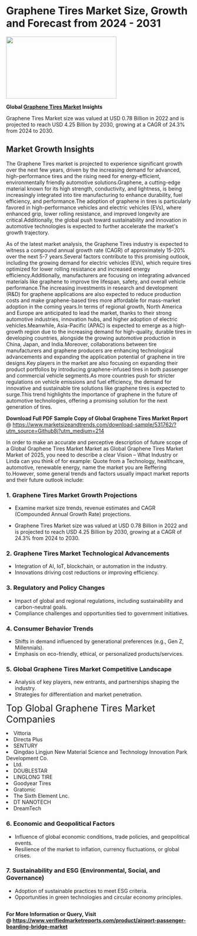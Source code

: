 <H1>Graphene Tires Market Size, Growth and Forecast from 2024 - 2031</H1><img class="aligncenter size-medium wp-image-584254" src="https://thirdeyenews.in/wp-content/uploads/2024/09/Global-Market-Research-300x168.jpeg" alt="" width="300" height="168" /><p><strong>Global&nbsp;<a href="https://www.marketsizeandtrends.com/download-sample/531762/?utm_source=Github8j?utm_medium=214">Graphene Tires Market</a> Insights</strong></p><p>Graphene Tires Market size was valued at USD 0.78 Billion in 2022 and is projected to reach USD 4.25 Billion by 2030, growing at a CAGR of 24.3% from 2024 to 2030.</p><p><h2>Market Growth Insights</h2> <p>The Graphene Tires market is projected to experience significant growth over the next few years, driven by the increasing demand for advanced, high-performance tires and the rising need for energy-efficient, environmentally friendly automotive solutions.Graphene, a cutting-edge material known for its high strength, conductivity, and lightness, is being increasingly integrated into tire manufacturing to enhance durability, fuel efficiency, and performance.The adoption of graphene in tires is particularly favored in high-performance vehicles and electric vehicles (EVs), where enhanced grip, lower rolling resistance, and improved longevity are critical.Additionally, the global push toward sustainability and innovation in automotive technologies is expected to further accelerate the market's growth trajectory.</p> <p>As of the latest market analysis, the Graphene Tires industry is expected to witness a compound annual growth rate (CAGR) of approximately 15-20% over the next 5-7 years.Several factors contribute to this promising outlook, including the growing demand for electric vehicles (EVs), which require tires optimized for lower rolling resistance and increased energy efficiency.Additionally, manufacturers are focusing on integrating advanced materials like graphene to improve tire lifespan, safety, and overall vehicle performance.The increasing investments in research and development (R&D) for graphene applications are also expected to reduce production costs and make graphene-based tires more affordable for mass-market adoption in the coming years.In terms of regional growth, North America and Europe are anticipated to lead the market, thanks to their strong automotive industries, innovation hubs, and higher adoption of electric vehicles.Meanwhile, Asia-Pacific (APAC) is expected to emerge as a high-growth region due to the increasing demand for high-quality, durable tires in developing countries, alongside the growing automotive production in China, Japan, and India.Moreover, collaborations between tire manufacturers and graphene producers are enhancing technological advancements and expanding the application potential of graphene in tire designs.Key players in the market are also focusing on expanding their product portfolios by introducing graphene-infused tires in both passenger and commercial vehicle segments.As more countries push for stricter regulations on vehicle emissions and fuel efficiency, the demand for innovative and sustainable tire solutions like graphene tires is expected to surge.This trend highlights the importance of graphene in the future of automotive technologies, offering a promising solution for the next generation of tires.</p> <p><span class=""><strong>Download Full PDF Sample Copy of Global Graphene Tires Market Report</strong> @ <a href="https://www.marketsizeandtrends.com/download-sample/531762/?utm_source=Github8j?utm_medium=214" target="_blank">https://www.marketsizeandtrends.com/download-sample/531762/?utm_source=Github8j?utm_medium=214</a></span></p><p>In order to make an accurate and perceptive description of future scope of a Global&nbsp;Graphene Tires Market Market as Global&nbsp;Graphene Tires Market Market of 2025, you need to describe a clear Vision &ndash; What Industry or Linda can you think of for example: Quote from a Technology, healthcare, automotive, renewable energy, name the market you are Reffering to.However, some general trends and factors usually impact market reports and their future outlook include:</p><h3>1.&nbsp;<strong>Graphene Tires Market Growth Projections</strong></h3><ul><li>Examine market size trends, revenue estimates and CAGR (Compounded Annual Growth Rate) projections.</li><li><p>Graphene Tires Market size was valued at USD 0.78 Billion in 2022 and is projected to reach USD 4.25 Billion by 2030, growing at a CAGR of 24.3% from 2024 to 2030.</p></li></ul><h3>2.&nbsp;<strong>Graphene Tires Market Technological Advancements</strong></h3><ul><li>Integration of AI, IoT, blockchain, or automation in the industry.</li><li>Innovations driving cost reductions or improving efficiency.</li></ul><h3>3.&nbsp;<strong>Regulatory and Policy Changes</strong></h3><ul><li>Impact of global and regional regulations, including sustainability and carbon-neutral goals.</li><li>Compliance challenges and opportunities tied to government initiatives.</li></ul><h3>4.&nbsp;<strong>Consumer Behavior Trends</strong></h3><ul><li>Shifts in demand influenced by generational preferences (e.g., Gen Z, Millennials).</li><li>Emphasis on eco-friendly, ethical, or personalized products/services.</li></ul><h3>5.&nbsp;<strong>Global Graphene Tires Market Competitive Landscape</strong></h3><ul><li>Analysis of key players, new entrants, and partnerships shaping the industry.</li><li>Strategies for differentiation and market penetration.</li></ul><p data-pm-slice="1 1 []"><span style="color: inherit; font-family: inherit; font-size: 25px;">Top Global Graphene Tires Market Companies</span></p><div class="" data-test-id=""><p><li>Vittoria</li><li> Directa Plus</li><li> SENTURY</li><li> Qingdao Lingjun New Material Science and Technology Innovation Park Development Co.</li><li> Ltd.</li><li> DOUBLESTAR</li><li> LINGLONG TIRE</li><li> Goodyear Tires</li><li> Gratomic</li><li> The Sixth Element Lnc.</li><li> DT NANOTECH</li><li> DreamTech</li></p></div><h3>6.&nbsp;<strong>Economic and Geopolitical Factors</strong></h3><ul><li>Influence of global economic conditions, trade policies, and geopolitical events.</li><li>Resilience of the market to inflation, currency fluctuations, or global crises.</li></ul><h3>7.&nbsp;<strong>Sustainability and ESG (Environmental, Social, and Governance)</strong></h3><ul><li>Adoption of sustainable practices to meet ESG criteria.</li><li>Opportunities in green technologies and circular economy principles.</li></ul><h2><strong style="font-size: 14px;">For More Information or Query, Visit @&nbsp;</strong><a style="background-color: #ffffff; font-size: 14px;" href="https://www.marketsizeandtrends.com/report/graphene-tires-market/" target="_blank">https://www.verifiedmarketreports.com/product/airport-passenger-boarding-bridge-market</a></h2>